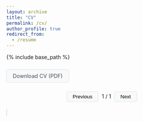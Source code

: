 ```yaml
---
layout: archive
title: "CV"
permalink: /cv/
author_profile: true
redirect_from:
  - /resume
---
```


{% include base_path %}

<div markdown="0">
<style>
.cv-container {
    margin: 20px 0;
    max-width: 595px; /* A4 width at 72dpi */
    margin-left: 0;
    margin-right: auto;
}
.pdf-viewer {
    width: 100%;
    border: 1px solid #dee2e6;
    border-radius: 4px;
    margin-bottom: 20px;
}
.download-button {
    display: inline-block;
    padding: 8px 16px;
    background: #f8f9fa;
    border: 1px solid #dee2e6;
    border-radius: 4px;
    margin: 10px 0;
    text-decoration: none;
    color: #494e52;
    transition: all 0.2s ease;
}
.download-button:hover {
    background: #e9ecef;
    text-decoration: none;
}
.page-controls {
    text-align: center;
    margin: 10px 0;
}
.page-button {
    padding: 5px 15px;
    margin: 0 5px;
    background: #f8f9fa;
    border: 1px solid #dee2e6;
    border-radius: 4px;
    cursor: pointer;
    transition: all 0.2s ease;
}
.page-button:hover {
    background: #e9ecef;
}
.page-button:disabled {
    opacity: 0.5;
    cursor: not-allowed;
}
</style>

<a href="/files/cv_erfort.pdf" class="download-button" download>Download CV (PDF)</a>

<div class="page-controls">
    <button class="page-button" id="prev" onclick="changePage(-1)">Previous</button>
    <span id="page-num">1</span> / <span id="page-count">1</span>
    <button class="page-button" id="next" onclick="changePage(1)">Next</button>
</div>

<div class="cv-container">
    <canvas id="cvCanvas" class="pdf-viewer"></canvas>
</div>

<script src="https://cdnjs.cloudflare.com/ajax/libs/pdf.js/3.11.174/pdf.min.js"></script>
<script>
pdfjsLib.GlobalWorkerOptions.workerSrc = 'https://cdnjs.cloudflare.com/ajax/libs/pdf.js/3.11.174/pdf.worker.min.js';

let currentPage = 1;
let pdfDoc = null;

function renderPage(pageNum) {
    pdfDoc.getPage(pageNum).then(function(page) {
        var canvas = document.getElementById('cvCanvas');
        var context = canvas.getContext('2d');
        
        var containerWidth = canvas.parentElement.clientWidth;
        var viewport = page.getViewport({scale: 1.0});
        
        var desiredDPI = 150; // Higher DPI for better quality
        var scale = (containerWidth / viewport.width) * (desiredDPI / 72); 
        
        viewport = page.getViewport({scale: scale});
        
        canvas.width = viewport.width;
        canvas.height = viewport.height;
        
        context.imageSmoothingEnabled = true;
        context.imageSmoothingQuality = 'high';
        
        page.render({
            canvasContext: context,
            viewport: viewport,
            renderInteractiveForms: false,
            background: 'white'
        });
    });
}

function changePage(offset) {
    currentPage = Math.min(Math.max(currentPage + offset, 1), pdfDoc.numPages);
    document.getElementById('page-num').textContent = currentPage;
    renderPage(currentPage);
    
    document.getElementById('prev').disabled = currentPage <= 1;
    document.getElementById('next').disabled = currentPage >= pdfDoc.numPages;
}

function loadPDF() {
    pdfjsLib.getDocument({url: '/files/cv_erfort.pdf'}).promise.then(function(pdf) {
        pdfDoc = pdf;
        document.getElementById('page-count').textContent = pdf.numPages;
        document.getElementById('prev').disabled = true;
        document.getElementById('next').disabled = pdf.numPages <= 1;
        renderPage(1);
    }).catch(function(error) {
        console.error('Error loading PDF:', error);
    });
}

loadPDF();

document.addEventListener('keydown', function(e) {
    if (e.key === 'ArrowLeft') changePage(-1);
    if (e.key === 'ArrowRight') changePage(1);
});
</script>
</div>
